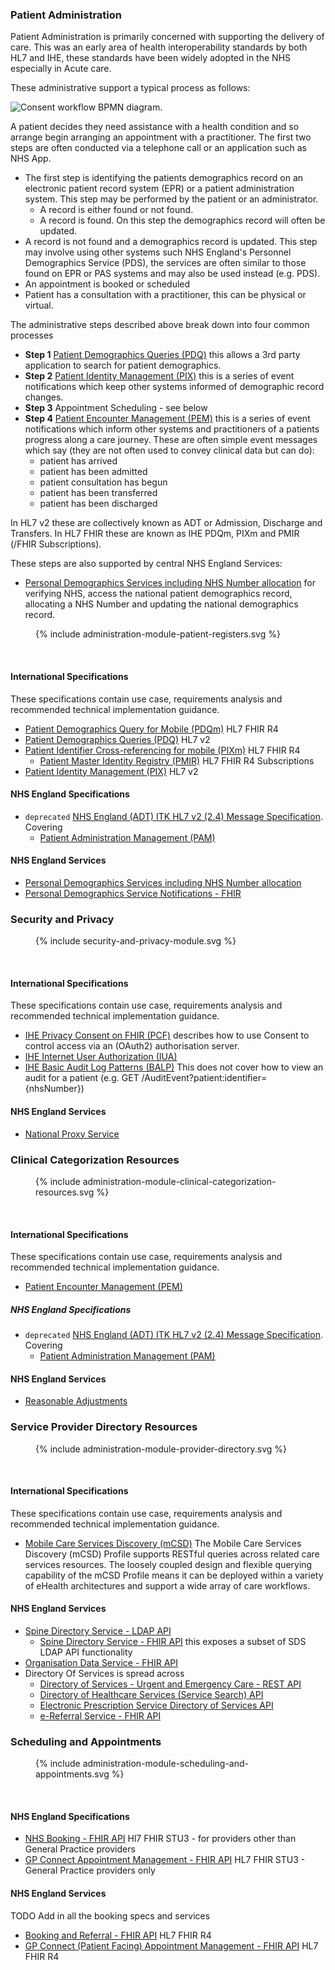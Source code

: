 


### Patient Administration

Patient Administration is primarily concerned with supporting the delivery of care. This was an early area of health interoperability standards by both HL7 and IHE, these standards have been widely adopted in the NHS especially in Acute care.

These administrative support a typical process as follows:

<img style="max-width: 100%" alt="Consent workflow BPMN diagram." src="health-admin-overview.png"/>
<br clear="all"/>

A patient decides they need assistance with a health condition and so arrange begin arranging an appointment with a practitioner. The first two steps are often conducted via a telephone call or an application such as NHS App.

- The first step is identifying the patients demographics record on an electronic patient record system (EPR) or a patient administration system. This step may be performed by the patient or an administrator.
  - A record is either found or not found.
  - A record is found. On this step the demographics record will often be updated.
- A record is not found and a demographics record is updated. This step may involve using other systems such NHS England's Personnel Demographics Service (PDS), the services are often similar to those found on EPR or PAS systems and may also be used instead (e.g. PDS).
- An appointment is booked or scheduled
- Patient has a consultation with a practitioner, this can be physical or virtual.

The administrative steps described above break down into four common processes

- **Step 1** [Patient Demographics Queries (PDQ)](patient-demographics-query.html) this allows a 3rd party application to search for patient demographics.
- **Step 2** [Patient Identity Management (PIX)](patient-identity-management.html) this is a series of event notifications which keep other systems informed of demographic record changes.
- **Step 3** Appointment Scheduling - see below
- **Step 4** [Patient Encounter Management (PEM)](patient-encounter-management.html) this is a series of event notifications which inform other systems and practitioners of a patients progress along a care journey. These are often simple event messages which say (they are not often used to convey clinical data but can do):
  - patient has arrived
  - patient has been admitted
  - patient consultation has begun
  - patient has been transferred
  - patient has been discharged

In HL7 v2 these are collectively known as ADT or Admission, Discharge and Transfers. In HL7 FHIR these are known as IHE PDQm, PIXm and PMIR (/FHIR Subscriptions). 

These steps are also supported by central NHS England Services:

- [Personal Demographics Services including NHS Number allocation](personal-demographics-service.html) for verifying NHS, access the national patient demographics record, allocating a NHS Number and updating the national demographics record.


<figure>{% include administration-module-patient-registers.svg %}</figure>
<br clear="all"/>

#### International Specifications

These specifications contain use case, requirements analysis and recommended technical implementation guidance.

- [Patient Demographics Query for Mobile (PDQm)](https://profiles.ihe.net/ITI/PDQm/) HL7 FHIR R4
- [Patient Demographics Queries (PDQ)](patient-demographics-query.html) HL7 v2
- [Patient Identifier Cross-referencing for mobile (PIXm)](https://profiles.ihe.net/ITI/PIXm/index.html) HL7 FHIR R4
  - [Patient Master Identity Registry (PMIR)](https://profiles.ihe.net/ITI/PMIR/) HL7 FHIR R4 Subscriptions
- [Patient Identity Management (PIX)](patient-identity-management.html) HL7 v2

#### NHS England Specifications

- `deprecated` <a href="HSCIC ITK HL7 V2 Message Specifications.pdf" target="_blank">NHS England (ADT) ITK HL7 v2 (2.4) Message Specification</a>. Covering
  - [Patient Administration Management (PAM)](https://profiles.ihe.net/ITI/TF/Volume1/ch-14.html#14.2.1)

#### NHS England Services

- [Personal Demographics Services including NHS Number allocation](personal-demographics-service.html)
- [Personal Demographics Service Notifications - FHIR](https://digital.nhs.uk/developer/api-catalogue/personal-demographics-service-notifications-fhir)


### Security and Privacy

<figure>{% include security-and-privacy-module.svg %}</figure>
<br clear="all"/>

#### International Specifications

These specifications contain use case, requirements analysis and recommended technical implementation guidance.

- [IHE Privacy Consent on FHIR (PCF)](https://profiles.ihe.net/ITI/PCF/index.html) describes how to use Consent to control access via an (OAuth2) authorisation server.
- [IHE Internet User Authorization (IUA)](https://profiles.ihe.net/ITI/IUA/index.html)
- [IHE Basic Audit Log Patterns (BALP)](https://profiles.ihe.net/ITI/BALP/index.html) This does not cover how to view an audit for a patient (e.g. GET /AuditEvent?patient:identifier={nhsNumber})

#### NHS England Services

- [National Proxy Service](national-proxy-service.html)

### Clinical Categorization Resources

<figure>{% include administration-module-clinical-categorization-resources.svg %}</figure>
<br clear="all"/>

#### International Specifications

These specifications contain use case, requirements analysis and recommended technical implementation guidance.

- [Patient Encounter Management (PEM)](patient-encounter-management.html)

##### NHS England Specifications

- `deprecated` <a href="HSCIC ITK HL7 V2 Message Specifications.pdf" target="_blank">NHS England (ADT) ITK HL7 v2 (2.4) Message Specification</a>. Covering
  - [Patient Administration Management (PAM)](https://profiles.ihe.net/ITI/TF/Volume1/ch-14.html#14.2.1) 

#### NHS England Services

- [Reasonable Adjustments](https://declankieran-nhsd.github.io/ra-sandbox/index.html)

### Service Provider Directory Resources

<figure>{% include administration-module-provider-directory.svg %}</figure>
<br clear="all"/>

#### International Specifications

These specifications contain use case, requirements analysis and recommended technical implementation guidance.

- [Mobile Care Services Discovery (mCSD)](https://profiles.ihe.net/ITI/mCSD/index.html) The Mobile Care Services Discovery (mCSD) Profile supports RESTful queries across related care services resources. The loosely coupled design and flexible querying capability of the mCSD Profile means it can be deployed within a variety of eHealth architectures and support a wide array of care workflows.

#### NHS England Services

- [Spine Directory Service - LDAP API](https://digital.nhs.uk/developer/api-catalogue/spine-directory-service-ldap)
  - [Spine Directory Service - FHIR API](https://digital.nhs.uk/developer/api-catalogue/spine-directory-service-fhir) this exposes a subset of SDS LDAP API functionality
- [Organisation Data Service - FHIR API](https://digital.nhs.uk/developer/api-catalogue/organisation-data-service-fhir)
- Directory Of Services is spread across
  - [Directory of Services - Urgent and Emergency Care - REST API](https://digital.nhs.uk/developer/api-catalogue/directory-of-services-urgent-and-emergency-care-rest)
  - [Directory of Healthcare Services (Service Search) API](https://digital.nhs.uk/developer/api-catalogue/directory-of-healthcare-services)
  - [Electronic Prescription Service Directory of Services API](https://digital.nhs.uk/developer/api-catalogue/electronic-prescription-service-directory-of-services)
  - [e-Referral Service - FHIR API](https://digital.nhs.uk/developer/api-catalogue/e-referral-service-fhir)


### Scheduling and Appointments

<figure>{% include administration-module-scheduling-and-appointments.svg %}</figure>
<br clear="all"/>

#### NHS England Specifications

- [NHS Booking - FHIR API](https://digital.nhs.uk/developer/api-catalogue/nhs-booking-fhir) Hl7 FHIR STU3 - for providers other than General Practice providers
- [GP Connect Appointment Management - FHIR API](https://digital.nhs.uk/developer/api-catalogue/gp-connect-appointment-management-fhir) HL7 FHIR STU3 - General Practice providers only

#### NHS England Services

TODO Add in all the booking specs and services
- [Booking and Referral - FHIR API](https://digital.nhs.uk/developer/api-catalogue/booking-and-referral-fhir) HL7 FHIR R4
- [GP Connect (Patient Facing) Appointment Management - FHIR API](https://digital.nhs.uk/developer/api-catalogue/gp-connect-patient-facing-appointment-management-fhir) HL7 FHIR R4



